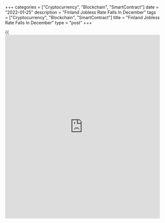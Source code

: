 +++
categories = ["Cryptocurrency", "Blockchain", "SmartContract"]
date = "2022-01-25"
description = "Finland Jobless Rate Falls In December"
tags = ["Cryptocurrency", "Blockchain", "SmartContract"]
title = "Finland Jobless Rate Falls In December"
type = "post"
+++

{{<iframe id="large-banner" src="https://www.bounty.group/#slide=28.0" width="100%" height="600" scrolling="no" style="border: 0px solid rgb(216, 221, 230); border-radius: 3px;">}}

Finland's jobless rate declined in December, figures from Statistics
Finland showed on Tuesday.

The unemployment rate for the 15 to 74 age group fell to 6.7 percent in
December from 7.6 percent in the same month last year. In November, the
unemployment rate was 6.0 percent.

The number of unemployed persons decreased to 187,000 in December from
203,000 in the last year.

The employment rate rose to 73.3 percent in December from 70.0 percent
in the same month last year. The number of employed persons rose by
128,000 from a year ago to 2.59 million.

On a seasonally adjusted basis, the unemployment rate remained unchanged
at 7.0 percent in December.

In the fourth quarter, the unemployment rate was 6.8 percent.

In 2021, the jobless rate was 7.7 percent. The average number of
unemployment was 212,000.

For comments and feedback [contact](https://www.playgroundfx.com/contact/): editorial@rtt[news](https://www.letsplayfx.com/blog/forex-news-website/).com

[Economic News][1]

 **What parts of the world are seeing the best (and worst) economic
performances lately? Click[here][2] to check out our [Econ Scorecard][2]
and find out! See up-to-the-moment [ranking](https://www.playgroundfx.com/blog/crypto-exchange-ranking/)s for the best and worst
performers in [GDP][3], [unemployment rate][4], [inflation][5] and much
more.**

   1. www.rtt[news](https://www.letsplayfx.com/blog/forex-news-website/).com/Content/EconomicNews.aspx
   2. www.rtt[news](https://www.letsplayfx.com/blog/forex-news-website/).com/economic-scorecard/world-rank/retail-sales/highest-performance.aspx
   3. www.rtt[news](https://www.letsplayfx.com/blog/forex-news-website/).com/economic-scorecard/world-rank/GDP/highest-performance.aspx
   4. www.rtt[news](https://www.letsplayfx.com/blog/forex-news-website/).com/economic-scorecard/world-rank/unemployment-rate/lowest-performance.aspx
   5. www.rtt[news](https://www.letsplayfx.com/blog/forex-news-website/).com/economic-scorecard/world-rank/CPI/highest-performance.aspx